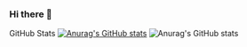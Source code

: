 ### Hi there 👋


GitHub Stats
[![Anurag's GitHub stats](https://github-readme-stats.vercel.app/api?username=kamm8899)](https://github.com/kamm8899/github-readme-stats)
![Anurag's GitHub stats](https://github-readme-stats.vercel.app/api?username=kamm8899&count_private=true)


<!--
**kamm8899/kamm8899** is a ✨ _special_ ✨ repository because its `README.md` (this file) appears on your GitHub profile.

Here are some ideas to get you started:

- 🔭 I’m currently working on ...
- 🌱 I’m currently learning ...
- 👯 I’m looking to collaborate on ...
- 🤔 I’m looking for help with ...
- 💬 Ask me about ...
- 📫 How to reach me: ...
- 😄 Pronouns: ...
- ⚡ Fun fact: ...
-->
